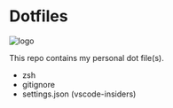 # Dotfiles

![logo](https://dotfiles.github.io/images/dotfiles-logo.png)

This repo contains my personal dot file(s).

- zsh
- gitignore
- settings.json (vscode-insiders)
